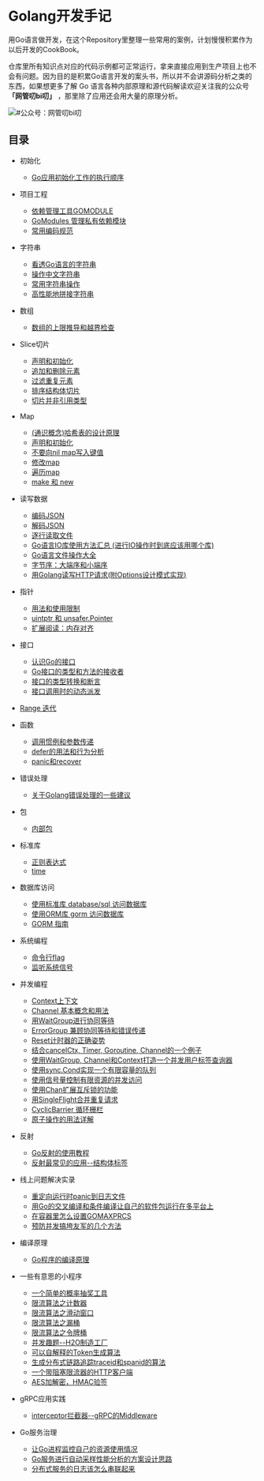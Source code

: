 # Golang开发手记


用Go语言做开发，在这个Repository里整理一些常用的案例，计划慢慢积累作为以后开发的CookBook。

仓库里所有知识点对应的代码示例都可正常运行，拿来直接应用到生产项目上也不会有问题。因为目的是积累Go语言开发的案头书，所以并不会讲源码分析之类的东西，如果想更多了解 Go 语言各种内部原理和源代码解读欢迎关注我的公众号 **「网管叨bi叨」** ，那里除了应用还会用大量的原理分析。

![#公众号：网管叨bi叨](https://cdn.learnku.com/uploads/images/202109/24/6964/ZXgD1fAlOU.png!large)


## 目录
- 初始化
  - [Go应用初始化工作的执行顺序](https://github.com/kevinyan815/gocookbook/issues/24)

- 项目工程
  - [依赖管理工具GOMODULE](https://mp.weixin.qq.com/s/xtvTUl2IZFQ79dSR_m-b7A)
  - [GoModules 管理私有依赖模块](https://mp.weixin.qq.com/s/8E1PwnglrS18hZsUEvE-Qw)
  - [常用编码规范](https://github.com/kevinyan815/gocookbook/issues/61)
- 字符串
  - [看透Go语言的字符串](https://github.com/kevinyan815/gocookbook/issues/40)
  - [操作中文字符串](https://github.com/kevinyan815/gocookbook/issues/11)
  - [常用字符串操作](https://yourbasic.org/golang/string-functions-reference-cheat-sheet/)
  - [高性能地拼接字符串](https://github.com/kevinyan815/gocookbook/issues/68)
- 数组
  - [数组的上限推导和越界检查](https://github.com/kevinyan815/gocookbook/issues/37)
- Slice切片
  - [声明和初始化](https://github.com/kevinyan815/gocookbook/issues/3)
  - [追加和删除元素](https://github.com/kevinyan815/gocookbook/issues/4)
  - [过滤重复元素](https://github.com/kevinyan815/gocookbook/issues/5)
  - [排序结构体切片](https://github.com/kevinyan815/gocookbook/issues/12)
  - [切片并非引用类型](https://github.com/kevinyan815/gocookbook/issues/38)
- Map
  - [(通识概念)哈希表的设计原理](https://github.com/kevinyan815/gocookbook/issues/39)
  - [声明和初始化](https://github.com/kevinyan815/gocookbook/issues/6)
  - [不要向nil map写入键值](https://github.com/kevinyan815/gocookbook/issues/7)
  - [修改map](https://github.com/kevinyan815/gocookbook/issues/8)
  - [遍历map](https://github.com/kevinyan815/gocookbook/issues/15)
  - [make 和 new](https://github.com/kevinyan815/gocookbook/issues/53)
- 读写数据
  - [编码JSON](https://github.com/kevinyan815/gocookbook/issues/2)
  - [解码JSON](https://github.com/kevinyan815/gocookbook/issues/1)
  - [逐行读取文件](https://github.com/kevinyan815/gocookbook/issues/13)
  - [Go语言IO库使用方法汇总 (进行IO操作时到底应该用哪个库)](https://github.com/kevinyan815/gocookbook/issues/62)
  - [Go语言文件操作大全](https://mp.weixin.qq.com/s/dQUEq0lJekEUH4CHEMwANw)
  - [字节序：大端序和小端序](https://mp.weixin.qq.com/s/ri2tt4nvEJub-wEsh0WPPA)
  - [用Golang读写HTTP请求(附Options设计模式实现)](https://github.com/kevinyan815/gocookbook/issues/64)
  
- 指针
  - [用法和使用限制](https://github.com/kevinyan815/gocookbook/issues/41)
  - [uintptr 和 unsafer.Pointer](https://github.com/kevinyan815/gocookbook/issues/42)
  - [扩展阅读：内存对齐](https://github.com/kevinyan815/gocookbook/issues/43)
- 接口 
  - [认识Go的接口](https://github.com/kevinyan815/gocookbook/issues/45)
  - [Go接口的类型和方法的接收者](https://github.com/kevinyan815/gocookbook/issues/46)
  - [接口的类型转换和断言](https://github.com/kevinyan815/gocookbook/issues/47)
  - [接口调用时的动态派发](https://github.com/kevinyan815/gocookbook/issues/67)
- [Range 迭代](https://github.com/kevinyan815/gocookbook/issues/15)
- 函数
  - [调用惯例和参数传递](https://github.com/kevinyan815/gocookbook/issues/44)
  - [defer的用法和行为分析](https://github.com/kevinyan815/gocookbook/issues/51)
  - [panic和recover](https://github.com/kevinyan815/gocookbook/issues/52)

- 错误处理
  - [关于Golang错误处理的一些建议](https://github.com/kevinyan815/gocookbook/issues/66)
- 包
  - [内部包](https://github.com/kevinyan815/gocookbook/issues/58)
- 标准库
  - [正则表达式](https://github.com/kevinyan815/gocookbook/issues/9)
  - [time](https://github.com/kevinyan815/gocookbook/issues/14)
- 数据库访问
  - [使用标准库 database/sql 访问数据库](https://mp.weixin.qq.com/s/bhsFCXTZ_TBP0EvyRM-bdA)
  - [使用ORM库 gorm 访问数据库](https://mp.weixin.qq.com/s/N-ZAgRrEu2FJBlApIhuVsg)
  - [GORM 指南](https://gorm.io/zh_CN/docs/index.html)
- 系统编程
  - [命令行flag](https://github.com/kevinyan815/gocookbook/issues/36)
  - [监听系统信号](https://github.com/kevinyan815/gocookbook/issues/55)
- 并发编程
  - [Context上下文](https://github.com/kevinyan815/gocookbook/issues/50)
  - [Channel 基本概念和用法](https://github.com/kevinyan815/gocookbook/issues/54)
  - [用WaitGroup进行协同等待](https://github.com/kevinyan815/gocookbook/issues/34)
  - [ErrorGroup 兼顾协同等待和错误传递](https://github.com/kevinyan815/gocookbook/issues/35)
  - [Reset计时器的正确姿势](https://github.com/kevinyan815/gocookbook/issues/17)
  - [结合cancelCtx, Timer, Goroutine, Channel的一个例子](https://github.com/kevinyan815/gocookbook/issues/18)
  - [使用WaitGroup, Channel和Context打造一个并发用户标签查询器](https://github.com/kevinyan815/gocookbook/issues/21)
  - [使用sync.Cond实现一个有限容量的队列](https://github.com/kevinyan815/gocookbook/issues/22)
  - [使用信号量控制有限资源的并发访问](https://github.com/kevinyan815/gocookbook/issues/30)
  - [使用Chan扩展互斥锁的功能](https://github.com/kevinyan815/gocookbook/issues/25)
  - [用SingleFlight合并重复请求](https://github.com/kevinyan815/gocookbook/issues/31)
  - [CyclicBarrier 循环栅栏](https://github.com/kevinyan815/gocookbook/issues/32)
  - [原子操作的用法详解](https://github.com/kevinyan815/gocookbook/issues/65)
- 反射
  - [Go反射的使用教程](https://github.com/kevinyan815/gocookbook/issues/69)
  - [反射最常见的应用--结构体标签](https://github.com/kevinyan815/gocookbook/issues/70)
- 线上问题解决实录
  - [重定向运行时panic到日志文件](https://github.com/kevinyan815/gocookbook/issues/19)
  - [用Go的交叉编译和条件编译让自己的软件包运行在多平台上](https://github.com/kevinyan815/gocookbook/issues/20)
  - [在容器里怎么设置GOMAXPRCS](https://github.com/kevinyan815/gocookbook/issues/57)
  - [预防并发搞垮友军的几个方法](https://github.com/kevinyan815/gocookbook/issues/63)
- 编译原理
  - [Go程序的编译原理](https://github.com/kevinyan815/gocookbook/issues/56)
- 一些有意思的小程序
  - [一个简单的概率抽奖工具](https://github.com/kevinyan815/gocookbook/issues/23)
  - [限流算法之计数器](https://github.com/kevinyan815/gocookbook/issues/29)
  - [限流算法之滑动窗口](https://github.com/kevinyan815/gocookbook/issues/26)
  - [限流算法之漏桶](https://github.com/kevinyan815/gocookbook/issues/28)
  - [限流算法之令牌桶](https://github.com/kevinyan815/gocookbook/issues/27)
  - [并发趣题--H2O制造工厂](https://github.com/kevinyan815/gocookbook/issues/33)
  - [可以自解释的Token生成算法](https://github.com/kevinyan815/gocookbook/blob/master/codes/gen_token/main.go)
  - [生成分布式链路追踪traceid和spanid的算法](https://github.com/kevinyan815/gocookbook/blob/master/codes/trace_span/main.go)
  - [一个带阻塞限流器的HTTP客户端](https://github.com/kevinyan815/gocookbook/blob/master/codes/http_client_with_rate/http_rl_client.go)
  - [AES加解密，HMAC验签](https://github.com/kevinyan815/gocookbook/blob/master/codes/crypto_utils/aes.go)
- gRPC应用实践
  - [interceptor拦截器--gRPC的Middleware](https://github.com/kevinyan815/gocookbook/issues/60)
- Go服务治理
  - [让Go进程监控自己的资源使用情况](https://github.com/kevinyan815/gocookbook/issues/71)
  - [Go服务进行自动采样性能分析的方案设计思路](https://github.com/kevinyan815/gocookbook/issues/72)
  - [分布式服务的日志该怎么串联起来](https://mp.weixin.qq.com/s/M2jNnLkYaearwyRERnt0tA)
